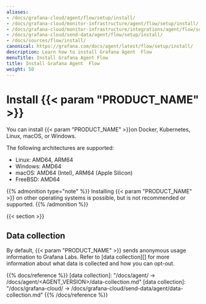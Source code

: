 ```yaml
---
aliases:
- /docs/grafana-cloud/agent/flow/setup/install/
- /docs/grafana-cloud/monitor-infrastructure/agent/flow/setup/install/
- /docs/grafana-cloud/monitor-infrastructure/integrations/agent/flow/setup/install/
- /docs/grafana-cloud/send-data/agent/flow/setup/install/
- /docs/sources/flow/install/
canonical: https://grafana.com/docs/agent/latest/flow/setup/install/
description: Learn how to install Grafana Agent  Flow
menuTitle: Install Grafana Agent Flow
title: Install Grafana Agent  Flow
weight: 50
---
```


# Install {{< param "PRODUCT_NAME" >}}

You can install {{< param "PRODUCT_NAME" >}}on Docker, Kubernetes, Linux, macOS, or Windows.

The following architectures are supported:

- Linux: AMD64, ARM64
- Windows: AMD64
- macOS: AMD64 (Intel), ARM64 (Apple Silicon)
- FreeBSD: AMD64

{{% admonition type="note" %}}
Installing {{< param "PRODUCT_NAME" >}} on other operating systems is possible, but is not recommended or supported.
{{% /admonition %}}

{{< section >}}

## Data collection

By default, {{< param "PRODUCT_NAME" >}} sends anonymous usage information to Grafana Labs. Refer to [data collection][] for more information
about what data is collected and how you can opt-out.

{{% docs/reference %}}
[data collection]: "/docs/agent/ -> /docs/agent/<AGENT_VERSION>/data-collection.md"
[data collection]: "/docs/grafana-cloud/ -> /docs/grafana-cloud/send-data/agent/data-collection.md"
{{% /docs/reference %}}
